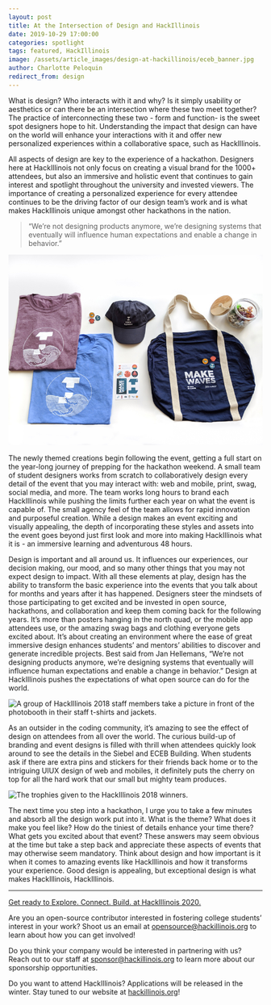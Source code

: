 ```yaml
---
layout: post
title: At the Intersection of Design and HackIllinois
date: 2019-10-29 17:00:00
categories: spotlight
tags: featured, HackIllinois
image: /assets/article_images/design-at-hackillinois/eceb_banner.jpg
author: Charlotte Peloquin
redirect_from: design
---
```


What is design? Who interacts with it and why? Is it simply usability or aesthetics or can there be an intersection where these two meet together? The practice of interconnecting these two - form and function- is the sweet spot designers hope to hit.  Understanding the impact that design can have on the world will enhance your interactions with it and offer new personalized experiences within a collaborative space, such as HackIllinois.

All aspects of design are key to the experience of a hackathon. Designers here at HackIllinois not only focus on creating a visual brand for the 1000+ attendees, but also an immersive and holistic event that continues to gain interest and spotlight throughout the university and invested viewers. The importance of creating a personalized experience for every attendee continues to be the driving factor of our design team’s work and is what makes HackIllinois unique amongst other hackathons in the nation. 

>“We’re not designing products anymore, we’re designing systems that eventually will influence human expectations and enable a change in behavior.”

![HackIllinois 2019 swag items and trophy](/assets/article_images/design-at-hackillinois/2019_swag.jpg)

The newly themed creations begin following the event, getting a full start on the year-long journey of prepping for the hackathon weekend. A small team of student designers works from scratch to collaboratively design every detail of the event that you may interact with: web and mobile, print, swag, social media, and more. The team works long hours to brand each HackIllinois while pushing the limits further each year on what the event is capable of. The small agency feel of the team allows for rapid innovation and purposeful creation. While a design makes an event exciting and visually appealing, the depth of incorporating these styles and assets into the event goes beyond just first look and more into making HackIllinois what it is - an immersive learning and adventurous 48 hours. 

Design is important and all around us. It influences our experiences, our decision making, our mood, and so many other things that you may not expect design to impact. With all these elements at play, design has the ability to transform the basic experience into the events that you talk about for months and years after it has happened. Designers steer the mindsets of those participating to get excited and be invested in open source, hackathons, and collaboration and keep them coming back for the following years. It’s more than posters hanging in the north quad, or the mobile app attendees use, or the amazing swag bags and clothing everyone gets excited about. It’s about creating an environment where the ease of great immersive design enhances students’ and mentors’ abilities to discover and generate incredible projects. Best said from Jan Hellemans, “We’re not designing products anymore, we’re designing systems that eventually will influence human expectations and enable a change in behavior.” Design at HackIllinois pushes the expectations of what open source can do for the world. 

![A group of HackIllinois 2018 staff members take a picture in front of the photobooth in their staff t-shirts and jackets.](/assets/article_images/design-at-hackillinois/2018_photobooth.jpg)


As an outsider in the coding community, it’s amazing to see the effect of design on attendees from all over the world. The curious build-up of branding and event designs is filled with thrill when attendees quickly look around to see the details in the Siebel and ECEB Building. When students ask if there are extra pins and stickers for their friends back home or to the intriguing UIUX design of web and mobiles, it definitely puts the cherry on top for all the hard work that our small but mighty team produces. 

![The trophies given to the HackIllinois 2018 winners.](/assets/article_images/design-at-hackillinois/trophies.jpg)

The next time you step into a hackathon, I urge you to take a few minutes and absorb all the design work put into it. What is the theme? What does it make you feel like? How do the tiniest of details enhance your time there? What gets you excited about that event? These answers may seem obvious at the time but take a step back and appreciate these aspects of events that may otherwise seem mandatory. Think about design and how important is it when it comes to amazing events like HackIllinois and how it transforms your experience. Good design is appealing, but exceptional design is what makes HackIllinois, HackIllinois.

---
[Get ready to Explore. Connect. Build. at HackIllinois 2020.](https://www.hackillinois.org)

Are you an open-source contributor interested in fostering college students’ interest in your work? Shoot us an email at [opensource@hackillinois.org](mailto:opensource@hackillinois.org) to learn about how you can get involved!

Do you think your company would be interested in partnering with us? Reach out to our staff at [sponsor@hackillinois.org](mailto:sponsor@hackillinois.org) to learn more about our sponsorship opportunities.

Do you want to attend HackIllinois? Applications will be released in the winter. Stay tuned to our website at [hackillinois.org](https://www.hackillinois.org)!